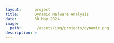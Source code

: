 ```yaml
---
layout:      project
title:       Dynamic Malware Analysis
date:        30 May 2024
image:
  path:       /assets/img/projects/dynamic.png
description: >
---
```

